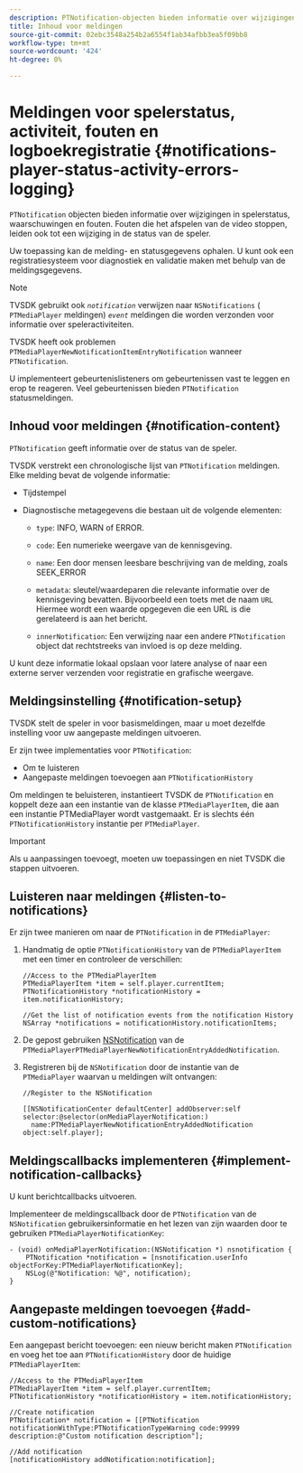 ```yaml
---
description: PTNotification-objecten bieden informatie over wijzigingen in spelerstatus, waarschuwingen en fouten. Fouten die het afspelen van de video stoppen, leiden ook tot een wijziging in de status van de speler.
title: Inhoud voor meldingen
source-git-commit: 02ebc3548a254b2a6554f1ab34afbb3ea5f09bb8
workflow-type: tm+mt
source-wordcount: '424'
ht-degree: 0%

---
```


# Meldingen voor spelerstatus, activiteit, fouten en logboekregistratie {#notifications-player-status-activity-errors-logging}

`PTNotification` objecten bieden informatie over wijzigingen in spelerstatus, waarschuwingen en fouten. Fouten die het afspelen van de video stoppen, leiden ook tot een wijziging in de status van de speler.

Uw toepassing kan de melding- en statusgegevens ophalen. U kunt ook een registratiesysteem voor diagnostiek en validatie maken met behulp van de meldingsgegevens.

>[!NOTE]
>
>TVSDK gebruikt ook *`notification`* verwijzen naar `NSNotifications` ( `PTMediaPlayer` meldingen) *`event`* meldingen die worden verzonden voor informatie over speleractiviteiten.

TVSDK heeft ook problemen `PTMediaPlayerNewNotificationItemEntryNotification` wanneer `PTNotification`.

U implementeert gebeurtenislisteners om gebeurtenissen vast te leggen en erop te reageren. Veel gebeurtenissen bieden `PTNotification` statusmeldingen.

## Inhoud voor meldingen {#notification-content}

`PTNotification` geeft informatie over de status van de speler.

TVSDK verstrekt een chronologische lijst van `PTNotification` meldingen. Elke melding bevat de volgende informatie:

* Tijdstempel
* Diagnostische metagegevens die bestaan uit de volgende elementen:

   * `type`: INFO, WARN of ERROR.
   * `code`: Een numerieke weergave van de kennisgeving.
   * `name`: Een door mensen leesbare beschrijving van de melding, zoals SEEK_ERROR
   * `metadata`: sleutel/waardeparen die relevante informatie over de kennisgeving bevatten. Bijvoorbeeld een toets met de naam `URL` Hiermee wordt een waarde opgegeven die een URL is die gerelateerd is aan het bericht.

   * `innerNotification`: Een verwijzing naar een andere `PTNotification` object dat rechtstreeks van invloed is op deze melding.

U kunt deze informatie lokaal opslaan voor latere analyse of naar een externe server verzenden voor registratie en grafische weergave.

## Meldingsinstelling {#notification-setup}

TVSDK stelt de speler in voor basismeldingen, maar u moet dezelfde instelling voor uw aangepaste meldingen uitvoeren.

Er zijn twee implementaties voor `PTNotification`:

* Om te luisteren
* Aangepaste meldingen toevoegen aan `PTNotificationHistory`

Om meldingen te beluisteren, instantieert TVSDK de `PTNotification` en koppelt deze aan een instantie van de klasse `PTMediaPlayerItem`, die aan een instantie PTMediaPlayer wordt vastgemaakt. Er is slechts één `PTNotificationHistory` instantie per `PTMediaPlayer`.

>[!IMPORTANT]
>
>Als u aanpassingen toevoegt, moeten uw toepassingen en niet TVSDK die stappen uitvoeren.

## Luisteren naar meldingen {#listen-to-notifications}

Er zijn twee manieren om naar de `PTNotification` in de `PTMediaPlayer`:

1. Handmatig de optie `PTNotificationHistory` van de `PTMediaPlayerItem` met een timer en controleer de verschillen:

   ```
   //Access to the PTMediaPlayerItem  
   PTMediaPlayerItem *item = self.player.currentItem; 
   PTNotificationHistory *notificationHistory = item.notificationHistory; 
   
   //Get the list of notification events from the notification History  
   NSArray *notifications = notificationHistory.notificationItems;
   ```

1. De gepost gebruiken [NSNotification](https://developer.apple.com/library/mac/%23documentation/Cocoa/Reference/Foundation/Classes/NSNotification_Class/Reference/Reference.html) van de `PTMediaPlayerPTMediaPlayerNewNotificationEntryAddedNotification`.
1. Registreren bij de `NSNotification` door de instantie van de `PTMediaPlayer` waarvan u meldingen wilt ontvangen:

   ```
   //Register to the NSNotification 
   
   [[NSNotificationCenter defaultCenter] addObserver:self selector:@selector(onMediaPlayerNotification:)  
     name:PTMediaPlayerNewNotificationEntryAddedNotification object:self.player];
   ```

## Meldingscallbacks implementeren {#implement-notification-callbacks}

U kunt berichtcallbacks uitvoeren.

Implementeer de meldingscallback door de `PTNotification` van de `NSNotification` gebruikersinformatie en het lezen van zijn waarden door te gebruiken `PTMediaPlayerNotificationKey`:

```
- (void) onMediaPlayerNotification:(NSNotification *) nsnotification { 
    PTNotification *notification = [nsnotification.userInfo objectForKey:PTMediaPlayerNotificationKey]; 
    NSLog(@"Notification: %@", notification); 
}
```

## Aangepaste meldingen toevoegen {#add-custom-notifications}

Een aangepast bericht toevoegen: een nieuw bericht maken `PTNotification` en voeg het toe aan `PTNotificationHistory` door de huidige `PTMediaPlayerItem`:

```
//Access to the PTMediaPlayerItem  
PTMediaPlayerItem *item = self.player.currentItem; 
PTNotificationHistory *notificationHistory = item.notificationHistory; 
 
//Create notification 
PTNotification* notification = [[PTNotification notificationWithType:PTNotificationTypeWarning code:99999 description:@"Custom notification description"]; 
 
//Add notification 
[notificationHistory addNotification:notification];
```
